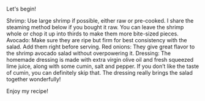 Let's begin!

Shrimp: Use large shrimp if possible, either raw or pre-cooked. I share the steaming method below if you bought it raw. You can leave the shrimp whole or chop it up into thirds to make them more bite-sized pieces.
Avocado: Make sure they are ripe but firm for best consistency with the salad. Add them right before serving.
Red onions: They give great flavor to the shrimp avocado salad without overpowering it.
Dressing: The homemade dressing is made with extra virgin olive oil and fresh squeezed lime juice, along with some cumin, salt and pepper. If you don’t like the taste of cumin, you can definitely skip that. The dressing really brings the salad together wonderfully!

Enjoy my recipe!

